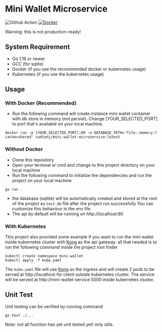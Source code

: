 # Mini Wallet Microservice
![Github Action](https://github.com/sudtanj/Mini-Wallet-Microservice/actions/workflows/docker-publish.yml/badge.svg)
[![Docker](https://img.shields.io/docker/cloud/build/eaudeweb/scratch?label=Docker&style=flat)](https://hub.docker.com/r/sudtanj/mini-wallet-microservice/builds)

Warning: this is not production-ready!

## System Requirement
- Go 1.19 or newer
- GCC (for sqlite)
- Docker (if you use the recommended docker or kubernetes usage)
- Kubernetes (if you use the kubernetes usage)

## Usage
### With Docker (Recommended)
- Run the following command will create instance mini wallet container with db store in memory (not persist). Change [YOUR_SELECTED_PORT] to port that's available on your local machine.
```
docker run -p [YOUR_SELECTED_PORT]:80 -e DATABASE_PATH='file::memory:?cache=shared' sudtanj/mini-wallet-microservice:latest
```
### Without Docker
- Clone this repository 
- Open your terminal or cmd and change to this project directory on your local machine
- Run the following command to initialize the dependencies and run the project on your local machine
```
go run .
```
- the database (sqllite)  will be automatically created and stored at the root of the project as `test.db` file after the project run successfully You can customize this behaviour in the env file
- The api by default will be running on http://localhost:80
### With Kubernetes
This project also provided some example if you want to run the mini wallet inside kubernetes cluster with [Kong](https://konghq.com/) as the api gateway. all that needed is to run the following command 
inside the project root folder
```
kubectl create namespace mini-wallet
kubectl apply -f kube.yaml
```
The `kube.yaml` file will use [Kong](https://konghq.com/) as the ingress and will create 2 pods to be served at http://localhost for client outside kubernetes cluster. 
The service will be served at http://mini-wallet-service:5000 inside kubernetes cluster.

## Unit Test
Unit testing can be verified by running command
```
go test ./...
```  
Note: not all function has yet unit tested yet! only utils.